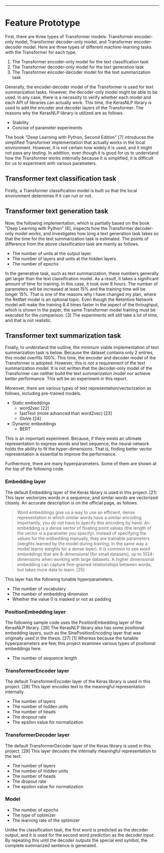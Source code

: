 ***
# Feature Prototype

First, there are three types of Transformer models: Transformer encoder-only model, Transformer decoder-only model, and Transformer encoder-decoder model. Here are three types of different machine-learning tasks with the Transformer for each type.

1. The Transformer encoder-only model for the text classification task
2. The Transformer decoder-only model for the text generation task
3. The Transformer encoder-decoder model for the text summarization task

Generally, the encoder-decoder model of the Transformer is used for text summarization tasks. However, the decoder-only model might be able to be used. In any case, there is a necessity to verify whether each model and each API of libraries can actually work. This time, the KerasNLP library is used to add the encoder and decoder layers of the Transformer. The reasons why the KerasNLP library is utilized are as follows.

- Stability
- Concise of parameter experiments

The book "Deep Learning with Python, Second Edition" [7] introduces the simplified Transformer implementation that actually works in the local environment. However, it is not certain how widely it is used, and it might not pass any testing. In addition, even though it is good for us to understand how the Transformer works internally because it is simplified, it is difficult for us to experiment with various parameters.

## Transformer text classification task

Firstly, a Transformer classification model is built so that the local environment determines if it can run or not.

## Transformer text generation task

Now, the following implementation, which is partially based on the book "Deep Learning with Python" [6], inspects how the Transformer decoder-only model works, and investigates how long a text generation task takes so that the time for the text summarization task is estimated. The points of difference from the above classification task are mainly as follows.

- The number of units at the output layer.
- The number of layers and units at the hidden layers.
- The number of epochs

In the generative task, such as text summarization, these numbers generally get larger than the text classification model. As a result, it takes a significant amount of time for training. In this case, it took over 8 hours. The number of parameters will be increased at least 15% and the training time will be longer 15%. That is one of the reasons why I have changed my plan, where the RetNet model is an optional topic. Even though the Retentive Network model will make the training 8.4 times faster in the aspect of the throughput, which is shown in the paper, the same Transformer model training must be executed for the comparison. [3] The experiments will still take a lot of time, and that is not realistic.

## Transformer text summarization task

Finally, to understand the outline, the minimum viable implementation of text summarization task is below. Because the dataset contains only 2 entries, this model overfits 100%. This time, the encoder and decoder model of the Transformer is adopted. However, this is not a requirement of the text summarization model. It is not written that the decoder-only model of the Transformer can neither build the text summarization model nor achieve better performance. This will be an experiment in this report.

Moreover, there are various types of text representation/vectorization as follows, including pre-trained models.

- Static embeddings
    - word2vec [22]
    - fastText (more advanced than word2vec) [23]
    - GloVe [24]
- Dynamic embeddings
    - BERT

This is an important experiment. Because, if there exists an ultimate representation to express words and text sequence, the neural network holds the ability to fit the hyper-dimensions. That is, finding better vector representation is essential to improve the performance.

Furthermore, there are many hyperparameters. Some of them are shown at the top of the following code.

### Embedding layer

The default Embedding layer of the Keras library is used in this project. [21] This layer vectorizes words in a sequence, and similar words are vectorized closely. An accurate description is on the official page, as follows.

> Word embeddings give us a way to use an efficient, dense representation in which similar words have a similar encoding. Importantly, you do not have to specify this encoding by hand. An embedding is a dense vector of floating point values (the length of the vector is a parameter you specify). Instead of specifying the values for the embedding manually, they are trainable parameters (weights learned by the model during training, in the same way a model learns weights for a dense layer). It is common to see word embeddings that are 8-dimensional (for small datasets), up to 1024-dimensions when working with large datasets. A higher dimensional embedding can capture fine-grained relationships between words, but takes more data to learn. [25]

This layer has the following tunable hyperparameters.

- The number of vocabulary
- The number of embedding dimension
- Whether the value 0 is masked or not as padding

### PositionEmbedding layer

The following sample code uses the PositionEmbedding layer of the KerasNLP library. [26] The KerasNLP library also has some positional embedding layers, such as the SinePositionEncoding layer that was originally used in the thesis. [27] [1] Whereas because the tunable hyperparameters are few, this project examines various types of positional embeddings here.

- The number of sequence length

### TransformerEncoder layer

The default TransformerEncoder layer of the Keras library is used in this project. [28] This layer encodes text to the meaningful representation internally.

- The number of layers
- The number of hidden units
- The number of heads
- The dropout rate
- The epsilon value for normalization

### TransformerDecoder layer

The default TransformerDecoder layer of the Keras library is used in this project. [29] This layer decodes the internally meaningful representation to the text.

- The number of layers
- The number of hidden units
- The number of heads
- The dropout rate
- The epsilon value for normalization

### Model

- The number of epochs
- The type of optimizer
- The learning rate of the optimizer

Unlike the classification task, the first word is predicted as the decoder output, and it is used for the second word prediction as the decoder input. By repeating this until the decoder outputs the special end symbol, the complete summarized sentence is generated.

